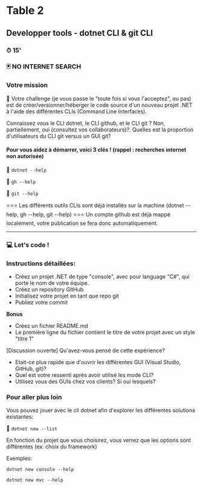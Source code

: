 # Table 2
## Developper tools - dotnet CLI & git CLI

### ⏱ 15' 

### 🃏 NO INTERNET SEARCH

### Votre mission
🔨 Votre challenge (je vous passe le "toute fois si vous l'acceptez", ou pas) est de créer/versionner/héberger le code source d'un nouveau projet .NET à l'aide des différentes CLIs (Command Line Interfaces).

Connaissez vous le CLI dotnet, le CLI github, et le CLI git ? Non, partiellement, oui (consultez vos collaborateurs)?.
Quelles est la proportion d'utilisateurs du CLI git versus un GUI git?

#### Pour vous aidez à démarrer, voici 3 clés ! (rappel : recherches internet non autorisée)

🔑 ```dotnet --help```

🔑 ```gh --help```

🔑 ```git --help```

⭐⭐⭐ Les différents outils CLIs sont déjà installés sur la machine (dotnet --help, gh --help, git --help)
⭐⭐⭐ Un compte github est déjà mappé localement, votre publication se fera donc automatiquement. 

---


### 💻 Let's code !
### Instructions détaillées:
- Créez un projet .NET de type "console", avec pour language "C#", qui porte le nom de votre équipe.
- Créez un repository GitHub
- Initialisez votre projet en tant que repo git
- Publiez votre commit

**Bonus** 
- Créez un fichier README.md
- Le première ligne du fichier contient le titre de votre projet avec un style "titre 1"



[Discussion ouverte]
Qu'avez-vous pensé de cette expérience?
- Etait-ce plus rapide que d'ouvrir les différentes GUI (Visual Studio, GitHub, git)?
- Quel est votre ressenti après avoir utilisé les mode CLI?
- Utilisez vous des GUIs chez vos clients? Si oui lesquels?

### Pour aller plus loin
Vous pouvez jouer avec le cli dotnet afin d'explorer les différentes solutions existantes:

🔑 ```dotnet new --list```

En fonction du projet que vous choisirez, vous verrez que les options sont différentes (ex: choix du framework)

Exemples:

```dotnet new console --help```

```dotnet new mvc --help```

